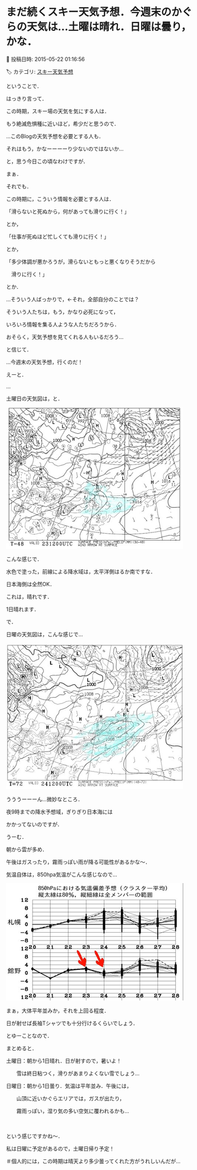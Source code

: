 # まだ続くスキー天気予想．今週末のかぐらの天気は…土曜は晴れ．日曜は曇り，かな．

📅 投稿日時: 2015-05-22 01:16:56

🏷️ カテゴリ: [スキー天気予想](c6554f5c3c106093b511a8daae23757e8.md)

ということで．


はっきり言って．





この時期，スキー場の天気を気にする人は．


もう絶滅危惧種に近いほど，希少だと思うので．


…このBlogの天気予想を必要とする人も．


それはもう，かなーーーーり少ないのではないか…


と，思う今日この頃なわけですが．





まぁ．


それでも．


この時期に，こういう情報を必要とする人は．





「滑らないと死ぬから，何があっても滑りに行く！」


とか，


「仕事が死ぬほど忙しくても滑りに行く！」


とか，


「多少体調が悪かろうが，滑らないともっと悪くなりそうだから


　滑りに行く！」


とか．





…そういう人ばっかりで，←それ，全部自分のことでは？





そういう人たちは，もう，かなり必死になって，


いろいろ情報を集る人ような人たちだろうから．


おそらく，天気予想を見てくれる人もいるだろう…


と信じて．


…今週末の天気予想，行くのだ！





えーと．


…


土曜日の天気図は，と．




![4e367bd32f09bf2e80004b50e0d4356b.jpg](images/4e367bd32f09bf2e80004b50e0d4356b.jpg)




こんな感じで．


水色で塗った，前線による降水域は，太平洋側はるか南ですな．


日本海側は全然OK．


これは，晴れです．


1日晴れます．





で．


日曜の天気図は，こんな感じで…




![d9f885c0ebda91ef720fb4603ee214ea.jpg](images/d9f885c0ebda91ef720fb4603ee214ea.jpg)




うううーーーん…微妙なところ．


夜9時までの降水予想域，ぎりぎり日本海には


かかってないのですが．


うーむ．


朝から雲が多め．


午後はガスったり，霧雨っぽい雨が降る可能性があるかな～．





気温自体は，850hpa気温がこんな感じなので…




![36a42a937d9a201bca49df1fda069076.jpg](images/36a42a937d9a201bca49df1fda069076.jpg)




まぁ，大体平年並みか，それを上回る程度．


日が射せば長袖Tシャツでも十分行けるくらいでしょう．





とゆーことなので．


まとめると．





土曜日：朝から1日晴れ．日が射すので，暑いよ！


　　雪は終日粘つく，滑りがあまりよくない雪でしょう…





日曜日：朝から1日曇り．気温は平年並み．午後には，


　　山頂に近いかぐらエリアでは，ガスが出たり，


　　霧雨っぽい，湿り気の多い空気に覆われるかも…


　　


という感じですかね～．


私は日曜に予定があるので，土曜日帰り予定！


＃個人的には，この時期は晴天より多少曇ってくれた方がうれしいんだが…

